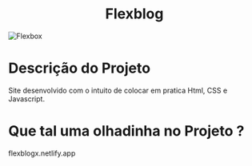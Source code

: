 <h1 align="center">Flexblog</h1>

<img src="https://i.ibb.co/Sr1LL7Z/Capturar.png" alt="Flexbox" >

# Descrição do Projeto

Site desenvolvido com o intuito de colocar em pratica Html, CSS e Javascript.

# Que tal uma olhadinha no Projeto ?

flexblogx.netlify.app
